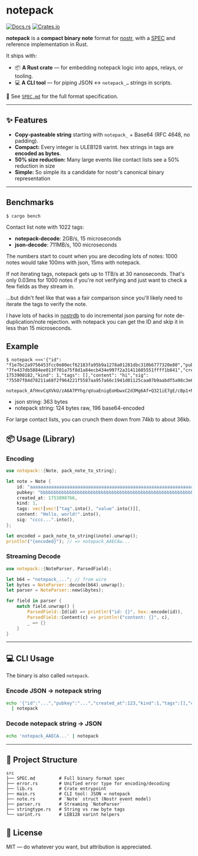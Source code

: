 # notepack

[![Docs.rs](https://docs.rs/notepack/badge.svg)](https://docs.rs/notepack) [![Crates.io](https://img.shields.io/crates/v/notepack.svg)](https://crates.io/crates/notepack)

**notepack** is a **compact binary note** format for [nostr](https://github.com/nostr-protocol/nostr), with a [SPEC](./SPEC.md) and reference implementation in Rust.

It ships with:

* 📦 **A Rust crate** — for embedding notepack logic into apps, relays, or tooling.
* 💻 **A CLI tool** — for piping JSON ↔ `notepack_…` strings in scripts.

📜 See [`SPEC.md`](SPEC.md) for the full format specification.

---

## ✨ Features

* **Copy‑pasteable string** starting with `notepack_` + Base64 (RFC 4648, no padding).
* **Compact:** Every integer is ULEB128 varint. hex strings in tags are **encoded as bytes**.
* **50% size reduction:** Many large events like contact lists see a 50% reduction in size
* **Simple:** So simple its a candidate for nostr's canonical binary representation

---

## Benchmarks

```
$ cargo bench
```

Contact list note with 1022 tags:

* **notepack-decode**: 2GB/s, 15 microseconds
* **json-decode**: 711MB/s, 100 microseconds

The numbers start to count when you are decoding lots of notes: 1000 notes would take 100ms with json, 15ms with notepack.

If not iterating tags, notepack gets up to 1TB/s at 30 nanoseconds. That's only 0.03ms for 1000 notes if you're not verifying and just want to check a few fields as they stream in.

...but didn't feel like that was a fair comparison since you'll likely need to iterate the tags to verify the note.

I have lots of hacks in [nostrdb][nostrdb] to do incremental json parsing for note de-duplication/note rejection. with notepack you can get the ID and skip it in less than 15 microseconds.


## Example

```
$ notepack <<<'{"id": "f1e7bc2a9756453fcc0e80ecf62183fa95b9a1278a01281dbc310b6777320e80","pubkey": "7fe437db5884ee013f701a75f8d1a84ecb434e997f2a31411685551ffff1b841","created_at": 1753900182,"kind": 1,"tags": [],"content": "hi","sig": "75507f84d78211a68f2f964221f5587aa957a66c1941d01125caa07b9aabdf5a98c3e63d1fe1e307cbf01b74b0a1b95ffe636eb6746c00167e0d48e5b11032d5"}'

notepack_AfHnvCqXVkU/zA6A7PYhg/qVuaEnigEoHbwxC2d3Mg6Af+Q321iE7gE/cBp1+NGoTstDTpl/KjFBFoVVH//xuEF1UH+E14IRpo8vlkIh9Vh6qVembBlB0BElyqB7mqvfWpjD5j0f4eMHy/AbdLChuV/+Y262dGwAFn4NSOWxEDLVlsmpxAYBAmhpAA
```

* json string: 363 bytes
* notepack string: 124 bytes raw, 196 base64-encoded

For large contact lists, you can crunch them down from 74kb to about 36kb.

## 📦 Usage (Library)

### Encoding

```rust
use notepack::{Note, pack_note_to_string};

let note = Note {
    id: "aaaaaaaaaaaaaaaaaaaaaaaaaaaaaaaaaaaaaaaaaaaaaaaaaaaaaaaaaaaaaaaa".into(),
    pubkey: "bbbbbbbbbbbbbbbbbbbbbbbbbbbbbbbbbbbbbbbbbbbbbbbbbbbbbbbbbbbbbbbb".into(),
    created_at: 1753898766,
    kind: 1,
    tags: vec![vec!["tag".into(), "value".into()]],
    content: "Hello, world!".into(),
    sig: "cccc...".into(),
};

let encoded = pack_note_to_string(&note).unwrap();
println!("{encoded}"); // => notepack_AAECAw...
```

### Streaming Decode

```rust
use notepack::{NoteParser, ParsedField};

let b64 = "notepack_..."; // from wire
let bytes = NoteParser::decode(b64).unwrap();
let parser = NoteParser::new(&bytes);

for field in parser {
    match field.unwrap() {
        ParsedField::Id(id) => println!("id: {}", hex::encode(id)),
        ParsedField::Content(c) => println!("content: {}", c),
        _ => {}
    }
}
```

---

## 💻 CLI Usage

The binary is also called `notepack`.

### Encode JSON → notepack string

```bash
echo '{"id":"...","pubkey":"...","created_at":123,"kind":1,"tags":[],"content":"Hi","sig":"..."}' \
  | notepack
```

### Decode notepack string → JSON

```bash
echo 'notepack_AAECA...' | notepack
```

---

## 📂 Project Structure

```
src
├── SPEC.md         # Full binary format spec
├── error.rs        # Unified error type for encoding/decoding
├── lib.rs          # Crate entrypoint
├── main.rs         # CLI tool: JSON ↔ notepack
├── note.rs         # `Note` struct (Nostr event model)
├── parser.rs       # Streaming `NoteParser`
├── stringtype.rs   # String vs raw byte tags
└── varint.rs       # LEB128 varint helpers
```

## 📜 License

MIT — do whatever you want, but attribution is appreciated.

[nostrdb]: https://github.com/damus-io/nostrdb
